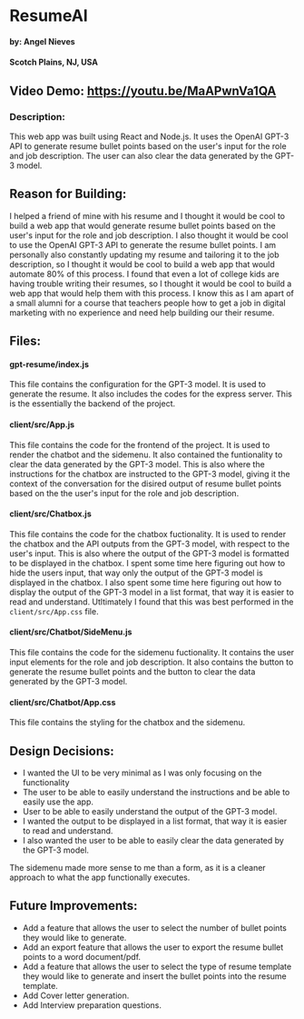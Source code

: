 # ResumeAI
#### by: Angel Nieves
#### Scotch Plains, NJ, USA

## Video Demo: https://youtu.be/MaAPwnVa1QA
### Description:
This web app was built using React and Node.js. It uses the OpenAI GPT-3 API to generate resume bullet points based on the user's input for the role and job description. The user can also clear the data generated by the GPT-3 model.

## Reason for Building:
I helped a friend of mine with his resume and I thought it would be cool to build a web app that would generate resume bullet points based on the user's input for the role and job description. I also thought it would be cool to use the OpenAI GPT-3 API to generate the resume bullet points. I am personally also constantly updating my resume and tailoring it to the job description, so I thought it would be cool to build a web app that would automate 80% of this process. I found that even a lot of college kids are having trouble writing their resumes, so I thought it would be cool to build a web app that would help them with this process. I know this as I am apart of a small alumni for a course that teachers people how to get a job in digital marketing with no experience and need help building our their resume.

## Files:
#### __gpt-resume/index.js__
This file contains the configuration for the GPT-3 model. It is used to generate the resume. It also includes the codes for the express server.
This is the essentially the backend of the project.

#### __client/src/App.js__
This file contains the code for the frontend of the project. It is used to render the chatbot and the sidemenu. It also contained the funtionality to clear the data generated by the GPT-3 model. This is also where the instructions for the chatbox are instructed to the GPT-3 model, giving it the context of the conversation for the disired output of resume bullet points based on the the user's input for the role and job description.

#### __client/src/Chatbox.js__
This file contains the code for the chatbox fuctionality. It is used to render the chatbox and the API outputs from the GPT-3 model, with respect to the user's input. This is also where the output of the GPT-3 model is formatted to be displayed in the chatbox. I spent some time here figuring out how to hide the users input, that way only the output of the GPT-3 model is displayed in the chatbox. I also spent some time here figuring out how to display the output of the GPT-3 model in a list format, that way it is easier to read and understand. Utltimately I found that this was best performed in the `client/src/App.css` file.

#### __client/src/Chatbot/SideMenu.js__
This file contains the code for the sidemenu fuctionality. It contains the user input elements for the role and job description. It also contains the button to generate the resume bullet points and the button to clear the data generated by the GPT-3 model.

#### __client/src/Chatbot/App.css__
This file contains the styling for the chatbox and the sidemenu.

## Design Decisions:

- I wanted the UI to be very minimal as I was only focusing on the functionality 
- The user to be able to easily understand the instructions and be able to easily use the app. 
- User to be able to easily understand the output of the GPT-3 model.
- I wanted the output to be displayed in a list format, that way it is easier to read and understand. 
- I also wanted the user to be able to easily clear the data generated by the GPT-3 model.

The sidemenu made more sense to me than a form, as it is a cleaner approach to what the app functionally executes.

## Future Improvements:
- Add a feature that allows the user to select the number of bullet points they would like to generate.
- Add an export feature that allows the user to export the resume bullet points to a word document/pdf.
- Add a feature that allows the user to select the type of resume template they would like to generate and insert the bullet points into the resume template.
- Add Cover letter generation.
- Add Interview preparation questions.